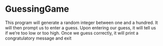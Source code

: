 # GuessingGame
This program will generate a random integer between one and a hundred. It will then prompt us to enter a guess. Upon entering our guess, it will tell us if we’re too low or too high. Once we guess correctly, it will print a congratulatory message and exit
